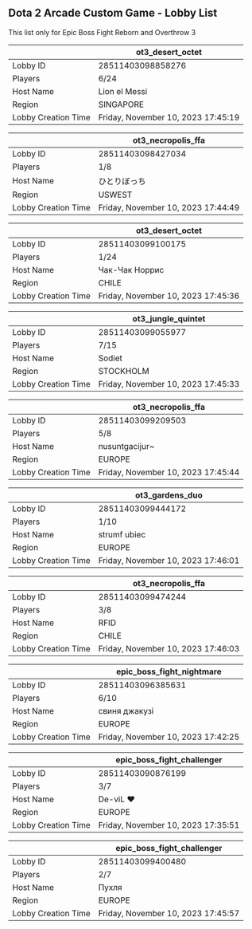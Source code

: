 ## Dota 2 Arcade Custom Game - Lobby List

This list only for Epic Boss Fight Reborn and Overthrow 3

|  | ot3_desert_octet |
| ------ | ------ |
| Lobby ID | 28511403098858276 |
| Players | 6/24 |
| Host Name | Lion el Messi |
| Region | SINGAPORE |
| Lobby Creation Time | Friday, November 10, 2023 17:45:19 |


|  | ot3_necropolis_ffa |
| ------ | ------ |
| Lobby ID | 28511403098427034 |
| Players | 1/8 |
| Host Name | ひとりぼっち |
| Region | USWEST |
| Lobby Creation Time | Friday, November 10, 2023 17:44:49 |


|  | ot3_desert_octet |
| ------ | ------ |
| Lobby ID | 28511403099100175 |
| Players | 1/24 |
| Host Name | Чак-Чак Норрис |
| Region | CHILE |
| Lobby Creation Time | Friday, November 10, 2023 17:45:36 |


|  | ot3_jungle_quintet |
| ------ | ------ |
| Lobby ID | 28511403099055977 |
| Players | 7/15 |
| Host Name | Sodiet |
| Region | STOCKHOLM |
| Lobby Creation Time | Friday, November 10, 2023 17:45:33 |


|  | ot3_necropolis_ffa |
| ------ | ------ |
| Lobby ID | 28511403099209503 |
| Players | 5/8 |
| Host Name | nusuntgacijur~ |
| Region | EUROPE |
| Lobby Creation Time | Friday, November 10, 2023 17:45:44 |


|  | ot3_gardens_duo |
| ------ | ------ |
| Lobby ID | 28511403099444172 |
| Players | 1/10 |
| Host Name | strumf ubiec |
| Region | EUROPE |
| Lobby Creation Time | Friday, November 10, 2023 17:46:01 |


|  | ot3_necropolis_ffa |
| ------ | ------ |
| Lobby ID | 28511403099474244 |
| Players | 3/8 |
| Host Name | RFID |
| Region | CHILE |
| Lobby Creation Time | Friday, November 10, 2023 17:46:03 |


|  | epic_boss_fight_nightmare |
| ------ | ------ |
| Lobby ID | 28511403096385631 |
| Players | 6/10 |
| Host Name | свиня джакузі |
| Region | EUROPE |
| Lobby Creation Time | Friday, November 10, 2023 17:42:25 |


|  | epic_boss_fight_challenger |
| ------ | ------ |
| Lobby ID | 28511403090876199 |
| Players | 3/7 |
| Host Name | De-viL ❤ |
| Region | EUROPE |
| Lobby Creation Time | Friday, November 10, 2023 17:35:51 |


|  | epic_boss_fight_challenger |
| ------ | ------ |
| Lobby ID | 28511403099400480 |
| Players | 2/7 |
| Host Name | Пухля |
| Region | EUROPE |
| Lobby Creation Time | Friday, November 10, 2023 17:45:57 |


